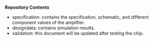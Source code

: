 **Repository Contents**
* specification: contains the specification, schematic, and different component values of the amplifier.
* designdata: contains simulation results.
* validation: this document will be updated after testing the chip.